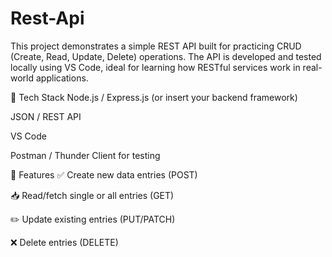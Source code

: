 # Rest-Api

This project demonstrates a simple REST API built for practicing CRUD (Create, Read, Update, Delete) operations. The API is developed and tested locally using VS Code, ideal for learning how RESTful services work in real-world applications.

🔧 Tech Stack
Node.js / Express.js (or insert your backend framework)

JSON / REST API

VS Code

Postman / Thunder Client for testing

🚀 Features
✅ Create new data entries (POST)

📥 Read/fetch single or all entries (GET)

✏️ Update existing entries (PUT/PATCH)

❌ Delete entries (DELETE)

